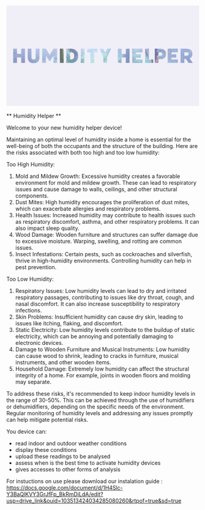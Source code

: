 ![Helper Image](<Humidity Helper.png>)

** Humidity Helper **

Welcome to your new humidity helper device!

Maintaining an optimal level of humidity inside a home is essential for the well-being of both the occupants and the structure of the building. Here are the risks associated with both too high and too low humidity:

Too High Humidity:
1. Mold and Mildew Growth:
Excessive humidity creates a favorable environment for mold and mildew growth. These can lead to respiratory issues and cause damage to walls, ceilings, and other structural components.
2. Dust Mites:
High humidity encourages the proliferation of dust mites, which can exacerbate allergies and respiratory problems.
3. Health Issues:
Increased humidity may contribute to health issues such as respiratory discomfort, asthma, and other respiratory problems. It can also impact sleep quality.
4. Wood Damage:
Wooden furniture and structures can suffer damage due to excessive moisture. Warping, swelling, and rotting are common issues.
5. Insect Infestations:
Certain pests, such as cockroaches and silverfish, thrive in high-humidity environments. Controlling humidity can help in pest prevention.

Too Low Humidity:
1. Respiratory Issues:
Low humidity levels can lead to dry and irritated respiratory passages, contributing to issues like dry throat, cough, and nasal discomfort. It can also increase susceptibility to respiratory infections.
2. Skin Problems:
Insufficient humidity can cause dry skin, leading to issues like itching, flaking, and discomfort.
3. Static Electricity:
Low humidity levels contribute to the buildup of static electricity, which can be annoying and potentially damaging to electronic devices.
4. Damage to Wooden Furniture and Musical Instruments:
Low humidity can cause wood to shrink, leading to cracks in furniture, musical instruments, and other wooden items.
5. Household Damage:
Extremely low humidity can affect the structural integrity of a home. For example, joints in wooden floors and molding may separate.

To address these risks, it's recommended to keep indoor humidity levels in the range of 30-50%. This can be achieved through the use of humidifiers or dehumidifiers, depending on the specific needs of the environment. Regular monitoring of humidity levels and addressing any issues promptly can help mitigate potential risks.

You device can:
- read indoor and outdoor weather conditions
- display these conditions
- upload these readings to be analysed
- assess when is the best time to activate humidity devices
- gives accesses to other forms of analysis


For instuctions on use please download our instalation guide : https://docs.google.com/document/d/1H4Slc-Y3BaQlKVY3GrJfFp_BkRmDiLdA/edit?usp=drive_link&ouid=103513424034285080260&rtpof=true&sd=true 

